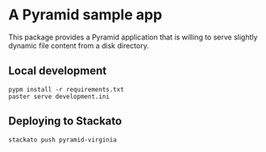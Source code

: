 # A Pyramid sample app

This package provides a Pyramid application that is willing to serve slightly
dynamic file content from a disk directory.


## Local development

    pypm install -r requirements.txt
    paster serve development.ini

## Deploying to Stackato

    stackato push pyramid-virginia
